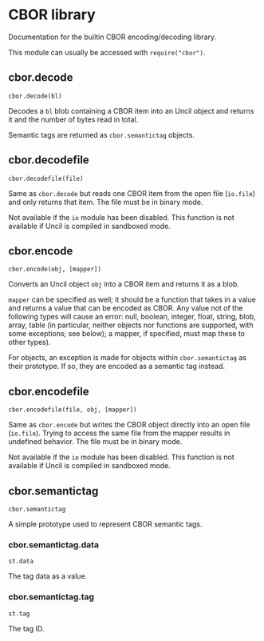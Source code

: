 
# CBOR library

Documentation for the builtin CBOR encoding/decoding library.

This module can usually be accessed with `require("cbor")`.

## cbor.decode
`cbor.decode(bl)`

Decodes a `bl` blob containing a CBOR item into an Uncil object and
returns it and the number of bytes read in total.

Semantic tags are returned as `cbor.semantictag` objects.

## cbor.decodefile
`cbor.decodefile(file)`

Same as `cbor.decode` but reads one CBOR item from the open file (`io.file`)
and only returns that item. The file must be in binary mode.

Not available if the `io` module has been disabled. This function
is not available if Uncil is compiled in sandboxed mode.

## cbor.encode
`cbor.encode(obj, [mapper])`

Converts an Uncil object `obj` into a CBOR item and returns it as a blob.

`mapper` can be specified as well; it should be a function that takes in
a value and returns a value that can be encoded as CBOR.  Any value not of the
following types will cause an error: null, boolean, integer, float, string,
blob, array, table (in particular, neither objects nor functions are supported,
with some exceptions; see below); a mapper, if specified, must map these
to other types).

For objects, an exception is made for objects within `cbor.semantictag` as their
prototype. If so, they are encoded as a semantic tag instead.

## cbor.encodefile
`cbor.encodefile(file, obj, [mapper])`

Same as `cbor.encode` but writes the CBOR object directly into an open
file (`io.file`). Trying to access the same file from the mapper results in
undefined behavior. The file must be in binary mode.

Not available if the `io` module has been disabled. This function
is not available if Uncil is compiled in sandboxed mode.

## cbor.semantictag
`cbor.semantictag`

A simple prototype used to represent CBOR semantic tags.

### cbor.semantictag.data
`st.data`

The tag data as a value.

### cbor.semantictag.tag
`st.tag`

The tag ID.
